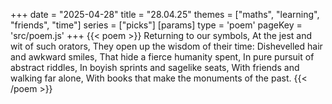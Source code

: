 +++
date = "2025-04-28"
title = "28.04.25"
themes = ["maths", "learning", "friends", "time"]
series = ["picks"]
[params]
  type = 'poem'
  pageKey = 'src/poem.js'
+++
{{< poem >}}
Returning to our symbols,
At the jest and wit of such orators,
They open up the wisdom of their time:
Dishevelled hair and awkward smiles,
That hide a fierce humanity spent,
In pure pursuit of abstract riddles,
In boyish sprints and sagelike seats,
With friends and walking far alone,
With books that make the monuments of the past.
{{< /poem >}}